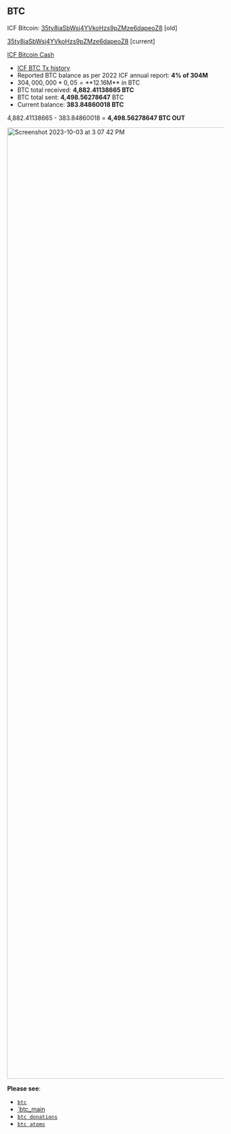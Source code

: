 ## BTC

ICF Bitcoin: [35ty8iaSbWsj4YVkoHzs9pZMze6dapeoZ8](https://explorer.btc.com/btc/search/35ty8iaSbWsj4YVkoHzs9pZMze6dapeoZ8) [old]

[35ty8iaSbWsj4YVkoHzs9pZMze6dapeoZ8](https://www.blockchain.com/explorer/addresses/btc/35ty8iaSbWsj4YVkoHzs9pZMze6dapeoZ8) [current]

[ICF Bitcoin Cash](bitcoincash:pqhzx2n94uhcj8xtk9szx6pm3kl2367vau9n6u7swt)

* [ICF BTC Tx history](https://github.com/gaiaus/ICF/blob/main/stiftung/finances/treasury/BTC/ICF%20BTC%20Tx%20History%20-%20USD.csv)
* Reported BTC balance as per 2022 ICF annual report: **4% of 304M**
* $304,000,000* 0,05 = **$12.16M** in BTC
* BTC total received: **4,882.41138665 BTC**
* BTC total sent: **4,498.56278647** BTC
* Current balance: **383.84860018 BTC** 

 4,882.41138665 - 383.84860018 = **4,498.56278647 BTC OUT**

<img width="2212" alt="Screenshot 2023-10-03 at 3 07 42 PM" src="https://github.com/MinYan10/ICF/assets/146326929/5e1db56d-cfcf-41d8-9daf-2e9e4298b310">

**Please see**: 
* [`btc`](https://github.com/gaiaus/ICF/tree/main/stiftung/finances/treasury/BTC)
* [`btc_main](https://github.com/cosmos/mainnet/blob/70d6682e987b81ec6cd73405e40aaecbf9f51912/accounts/public/btc_main.go#L14)
* [`btc donations`](https://github.com/cosmos/mainnet/blob/70d6682e987b81ec6cd73405e40aaecbf9f51912/accounts/public/btc_donations.json)
* [`btc atoms`](https://github.com/cosmos/mainnet/blob/70d6682e987b81ec6cd73405e40aaecbf9f51912/accounts/public/btc_atoms.json)
